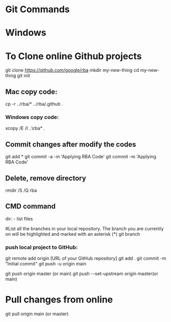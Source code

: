 # Git Commands

# Windows

# To Clone online Github projects

git clone https://github.com/google/rba
mkdir my-new-thing
cd my-new-thing
git init

## Mac copy code:
cp -r ../rba/* ../rba/.github .
### Windows copy code:
xcopy /E /I ..\rba\* .

## Commit changes after modify the codes
git add *
git commit -a -m 'Applying RBA Code'
git commit -m 'Applying RBA Code'


## Delete, remove directory
rmdir /S /Q rba

## CMD command
dir: - list files

#List all the branches in your local repository. The branch you are currently on will be highlighted and marked with an asterisk (*)
git branch

### push local project to GitHub:

git remote add origin [URL of your GitHub repository]
git add .
git commit -m "Initial commit"
git push -u origin main

git push origin master (or main)
git push --set-upstream origin master(or main)

# Pull changes from online
git pull origin main (or master)
